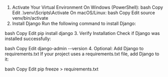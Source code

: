 1. Activate Your Virtual Environment
On Windows (PowerShell):
bash
Copy
Edit
.\venv\Scripts\Activate
On macOS/Linux:
bash
Copy
Edit
source venv/bin/activate
2. Install Django
Run the following command to install Django:

bash
Copy
Edit
pip install django
3. Verify Installation
Check if Django was installed successfully:

bash
Copy
Edit
django-admin --version
4. Optional: Add Django to requirements.txt
If your project uses a requirements.txt file, add Django to it:

bash
Copy
Edit
pip freeze > requirements.txt
